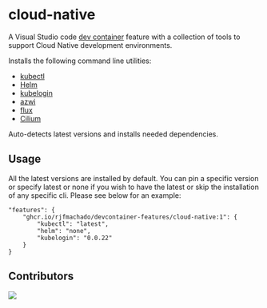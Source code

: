 # cloud-native

A Visual Studio code [dev container](https://containers.dev/) feature with a collection of tools to support Cloud Native development environments.

Installs the following command line utilities:

* [kubectl](https://kubernetes.io/docs/tasks/tools/)
* [Helm](https://github.com/helm/helm/releases)
* [kubelogin](https://github.com/Azure/kubelogin/releases)
* [azwi](https://github.com/Azure/azure-workload-identity/releases)
* [flux](https://github.com/fluxcd/flux2/releases)
* [Cilium](https://github.com/cilium/cilium-cli/releases)

Auto-detects latest versions and installs needed dependencies.

## Usage

All the latest versions are installed by default. You can pin a specific version or specify latest or none if you wish to have the latest or skip the installation of any specific cli. Please see below for an example:

```
"features": {
    "ghcr.io/rjfmachado/devcontainer-features/cloud-native:1": {
        "kubectl": "latest",
        "helm": "none",
        "kubelogin": "0.0.22"
    }
}
```

## Contributors
<a href="https://github.com/rjfmachado/devcontainer-features/graphs/contributors">
  <img src="https://contrib.rocks/image?repo=rjfmachado/devcontainer-features" />
</a>
